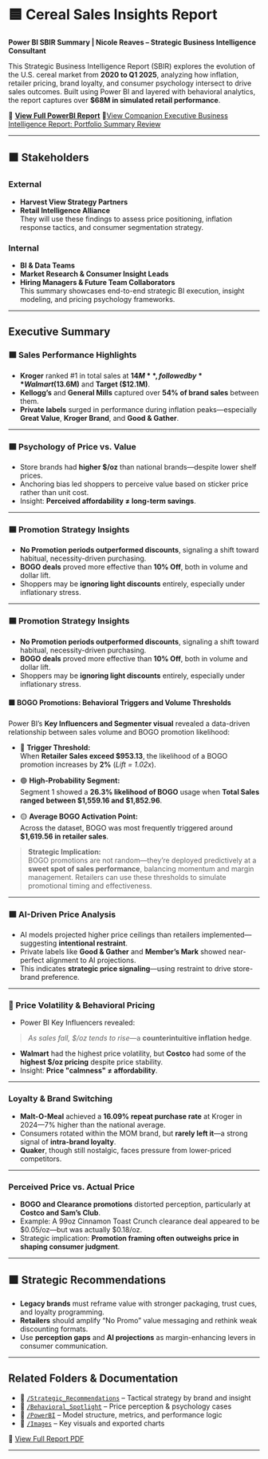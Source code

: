 # 🟦 Cereal Sales Insights Report  
**Power BI SBIR Summary | Nicole Reaves – Strategic Business Intelligence Consultant**

This Strategic Business Intelligence Report (SBIR) explores the evolution of the U.S. cereal market from **2020 to Q1 2025**, analyzing how inflation, retailer pricing, brand loyalty, and consumer psychology intersect to drive sales outcomes. Built using Power BI and layered with behavioral analytics, the report captures over **$68M in simulated retail performance**.

📎 [**View Full PowerBI Report**](/Cereal_Sales_Power_BI_Report/Cereal_Sales_Performance_Inflattion_Pricing_Consumer_Loyalty_Insights.pdf)
📎[View Companion Executive Business Intelligence Report: Portfolio Summary Review](/Executive_Portfolio_Summary_README.md)

---

## 🟪 Stakeholders

###  External
- **Harvest View Strategy Partners**  
- **Retail Intelligence Alliance**  
They will use these findings to assess price positioning, inflation response tactics, and consumer segmentation strategy.

###  Internal
- **BI & Data Teams**  
- **Market Research & Consumer Insight Leads**  
- **Hiring Managers & Future Team Collaborators**  
This summary showcases end-to-end strategic BI execution, insight modeling, and pricing psychology frameworks.

---

##  Executive Summary

### 🟩 Sales Performance Highlights
- **Kroger** ranked #1 in total sales at **$14M**, followed by **Walmart ($13.6M)** and **Target ($12.1M)**.
- **Kellogg’s** and **General Mills** captured over **54% of brand sales** between them.
- **Private labels** surged in performance during inflation peaks—especially **Great Value**, **Kroger Brand**, and **Good & Gather**.

---

### 🟪 Psychology of Price vs. Value
- Store brands had **higher $/oz** than national brands—despite lower shelf prices.
- Anchoring bias led shoppers to perceive value based on sticker price rather than unit cost.
- Insight: **Perceived affordability ≠ long-term savings**.

---

### 🟦 Promotion Strategy Insights
- **No Promotion periods outperformed discounts**, signaling a shift toward habitual, necessity-driven purchasing.
- **BOGO deals** proved more effective than **10% Off**, both in volume and dollar lift.
- Shoppers may be **ignoring light discounts** entirely, especially under inflationary stress.

---

### 🟦 Promotion Strategy Insights
- **No Promotion periods outperformed discounts**, signaling a shift toward habitual, necessity-driven purchasing.
- **BOGO deals** proved more effective than **10% Off**, both in volume and dollar lift.
- Shoppers may be **ignoring light discounts** entirely, especially under inflationary stress.

#### 🟪 BOGO Promotions: Behavioral Triggers and Volume Thresholds  
Power BI’s **Key Influencers and Segmenter visual** revealed a data-driven relationship between sales volume and BOGO promotion likelihood:

- 🔵 **Trigger Threshold:**  
  When **Retailer Sales exceed $953.13**, the likelihood of a BOGO promotion increases by **2%** (*Lift = 1.02x*).

- 🟢 **High-Probability Segment:**  
  Segment 1 showed a **26.3% likelihood of BOGO** usage when **Total Sales ranged between $1,559.16 and $1,852.96**.

- 🟡 **Average BOGO Activation Point:**  
  Across the dataset, BOGO was most frequently triggered around **$1,619.56 in retailer sales**.

> **Strategic Implication:**  
> BOGO promotions are not random—they’re deployed predictively at a **sweet spot of sales performance**, balancing momentum and margin management. Retailers can use these thresholds to simulate promotional timing and effectiveness.

---

### 🟩 AI-Driven Price Analysis
- AI models projected higher price ceilings than retailers implemented—suggesting **intentional restraint**.
- Private labels like **Good & Gather** and **Member’s Mark** showed near-perfect alignment to AI projections.
- This indicates **strategic price signaling**—using restraint to drive store-brand preference.

---

### 🔵 Price Volatility & Behavioral Pricing
- Power BI Key Influencers revealed:  
> *As sales fall, $/oz tends to rise*—a **counterintuitive inflation hedge**.
- **Walmart** had the highest price volatility, but **Costco** had some of the **highest $/oz pricing** despite price stability.
- Insight: **Price "calmness" ≠ affordability**.

---

###  Loyalty & Brand Switching
- **Malt-O-Meal** achieved a **16.09% repeat purchase rate** at Kroger in 2024—7% higher than the national average.
- Consumers rotated within the MOM brand, but **rarely left it**—a strong signal of **intra-brand loyalty**.
- **Quaker**, though still nostalgic, faces pressure from lower-priced competitors.

---

###  Perceived Price vs. Actual Price
- **BOGO and Clearance promotions** distorted perception, particularly at **Costco and Sam’s Club**.
- Example: A 99oz Cinnamon Toast Crunch clearance deal appeared to be $0.05/oz—but was actually $0.18/oz.
- Strategic implication: **Promotion framing often outweighs price in shaping consumer judgment**.

---

## 🟪 Strategic Recommendations
- **Legacy brands** must reframe value with stronger packaging, trust cues, and loyalty programming.
- **Retailers** should amplify “No Promo” value messaging and rethink weak discounting formats.
- Use **perception gaps** and **AI projections** as margin-enhancing levers in consumer communication.

---

##  Related Folders & Documentation
- 📂 [`/Strategic_Recommendations`](/Strategic_Recommendations) – Tactical strategy by brand and insight  
- 📂 [`/Behavioral_Spotlight`](/Behavioral_Spotlight) – Price perception & psychology cases  
- 📂 [`/PowerBI`](/PowerBI) – Model structure, metrics, and performance logic  
- 📂 [`/Images`](/Images) – Key visuals and exported charts

📎 [View Full Report PDF](/Cereal_Sales_Power_BI_Report/Cereal_Sales_Performance_Inflattion_Pricing_Consumer_Loyalty_Insights.pdf)

---
